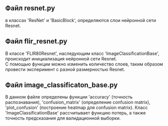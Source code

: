 <h2>Файл resnet.py</h2>
в классах 'ResNet' и 'BasicBlock', определяются слои нейронной сети Resnet.
<h2>Файл flir_resnet.py</h2>
В классе 'FLIR80Resnet', наследующим класс 'ImageClassificationBase', происходит инициализация нейронной сети Resnet.
<br>С помощью функции можно изменить количество слоев, таким образом провести эксперимент с разной размерностью Resnet.
<h2>Файл image_classificaton_base.py</h2>
В данном файле определены функции 'accuracy' (точность распознавания), 'confusion_matrix' (определение confusion matrix), 'plot_confusion' (построение heatmap для confusion matrix).
 Класс 'ImageClassificationBase' рассчитывает функцию потерь, а также точность предсказания для валидационной выборки.

